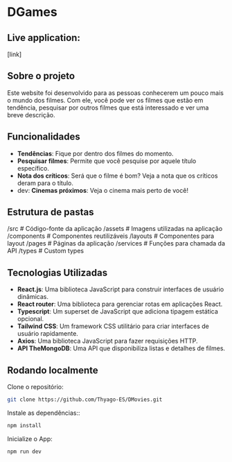 # DGames

## Live application:

[link]

## Sobre o projeto

Este website foi desenvolvido para as pessoas conhecerem um pouco mais o mundo dos filmes.
Com ele, você pode ver os filmes que estão em tendência, pesquisar por outros filmes que está interessado e ver uma breve descrição.

## Funcionalidades

-  **Tendências**: Fique por dentro dos filmes do momento.
-  **Pesquisar filmes**: Permite que você pesquise por aquele título específico.
-  **Nota dos críticos**: Será que o filme é bom? Veja a nota que os críticos deram para o título.
-  dev: **Cinemas próximos**: Veja o cinema mais perto de você!

## Estrutura de pastas

/src # Código-fonte da aplicação
/assets # Imagens utilizadas na aplicação
/components # Componentes reutilizáveis
/layouts # Componentes para layout
/pages # Páginas da aplicação
/services # Funções para chamada da API
/types # Custom types

## Tecnologias Utilizadas

-  **React.js**: Uma biblioteca JavaScript para construir interfaces de usuário dinâmicas.
-  **React router**: Uma biblioteca para gerenciar rotas em aplicações React.
-  **Typescript**: Um superset de JavaScript que adiciona tipagem estática opcional.
-  **Tailwind CSS**: Um framework CSS utilitário para criar interfaces de usuário rapidamente.
-  **Axios**: Uma biblioteca JavaScript para fazer requisições HTTP.
-  **API TheMongoDB**: Uma API que disponibiliza listas e detalhes de filmes.

## Rodando localmente

Clone o repositório:

```bash
git clone https://github.com/Thyago-ES/DMovies.git
```

Instale as dependências::

```bash
npm install
```

Inicialize o App:

```bash
npm run dev
```
